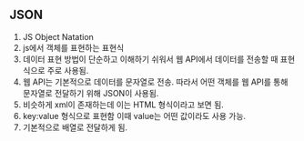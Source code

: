 ## JSON
1. JS Object Natation
2. js에서 객체를 표현하는 표현식
3. 데이터 표현 방법이 단순하고 이해하기 쉬워서 웹 API에서 데이터를 전송할 때 표현식으로 주로 사용됨.
4. 웹 API는 기본적으로 데이터를 문자열로 전송. 따라서 어떤 객체를 웹 API를 통해 문자열로 전달하기 위해 JSON이 사용됨.
5. 비슷하게 xml이 존재하는데 이는 HTML 형식이라고 보면 됨.
6. key:value 형식으로 표현함 이때 value는 어떤 값이라도 사용 가능.
7. 기본적으로 배열로 전달하게 됨.
